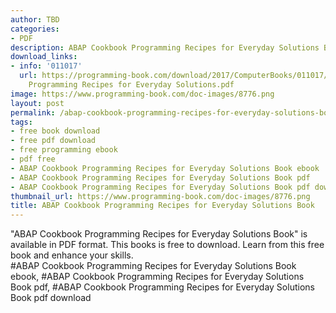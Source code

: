```yaml
---
author: TBD
categories:
- PDF
description: ABAP Cookbook Programming Recipes for Everyday Solutions Book
download_links:
- info: '011017'
  url: https://programming-book.com/download/2017/ComputerBooks/011017/ABAP Cookbook
    Programming Recipes for Everyday Solutions.pdf
image: https://www.programming-book.com/doc-images/8776.png
layout: post
permalink: /abap-cookbook-programming-recipes-for-everyday-solutions-book.html
tags:
- free book download
- free pdf download
- free programming ebook
- pdf free
- ABAP Cookbook Programming Recipes for Everyday Solutions Book ebook
- ABAP Cookbook Programming Recipes for Everyday Solutions Book pdf
- ABAP Cookbook Programming Recipes for Everyday Solutions Book pdf download
thumbnail_url: https://www.programming-book.com/doc-images/8776.png
title: ABAP Cookbook Programming Recipes for Everyday Solutions Book
---
```


 
<div class="item-desc text-justify">
  "ABAP Cookbook Programming Recipes for Everyday Solutions Book" is available in PDF format. This books is free to download. Learn from this free book and enhance your skills.
  <br>
  #ABAP Cookbook Programming Recipes for Everyday Solutions Book ebook, #ABAP Cookbook Programming Recipes for Everyday Solutions Book pdf, #ABAP Cookbook Programming Recipes for Everyday Solutions Book pdf download
</div>